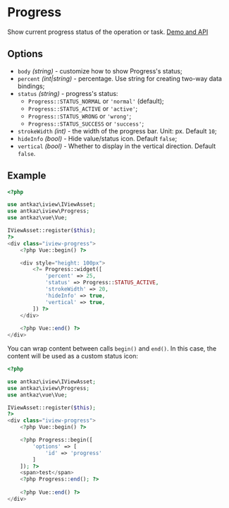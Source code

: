 # Progress

Show current progress status of the operation or task. [Demo and API](https://www.iviewui.com/components/progress-en)

## Options

* `body` *(string)* - customize how to show Progress's status;
* `percent` *(int|string)* - percentage. Use string for creating two-way data bindings;
* `status` *(string)* - progress's status:
    * `Progress::STATUS_NORMAL` or `'normal'` (default);
    * `Progress::STATUS_ACTIVE` or `'active'`;
    * `Progress::STATUS_WRONG` or `'wrong'`;
    * `Progress::STATUS_SUCCESS` or `'success'`;
* `strokeWidth` *(int)* - the width of the progress bar. Unit: px. Default `10`;
* `hideInfo` *(bool)* - Hide value/status icon. Default `false`;
* `vertical` *(bool)* - Whether to display in the vertical direction. Default `false`.

## Example

```php
<?php

use antkaz\iview\IViewAsset;
use antkaz\iview\Progress;
use antkaz\vue\Vue;

IViewAsset::register($this);
?>
<div class="iview-progress">
    <?php Vue::begin() ?>

    <div style="height: 100px">
        <?= Progress::widget([
            'percent' => 25,
            'status' => Progress::STATUS_ACTIVE,
            'strokeWidth' => 20,
            'hideInfo' => true,
            'vertical' => true,
        ]) ?>
    </div>
    
    <?php Vue::end() ?>
</div>
```

You can wrap content between calls `begin()` and `end()`. In this case, the content will be used as a custom status icon:

```php
<?php

use antkaz\iview\IViewAsset;
use antkaz\iview\Progress;
use antkaz\vue\Vue;

IViewAsset::register($this);
?>
<div class="iview-progress">
    <?php Vue::begin() ?>

    <?php Progress::begin([
        'options' => [
            'id' => 'progress'
        ]
    ]); ?>
    <span>test</span>
    <?php Progress::end(); ?>
    
    <?php Vue::end() ?>
</div>
```